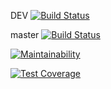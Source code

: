DEV [![Build Status](https://travis-ci.org/aabarmin/spring-react-starter.svg?branch=DEV)](https://travis-ci.org/aabarmin/spring-react-starter)

master [![Build Status](https://travis-ci.org/aabarmin/spring-react-starter.svg?branch=master)](https://travis-ci.org/aabarmin/spring-react-starter)

[![Maintainability](https://api.codeclimate.com/v1/badges/93ff81e63c656b57872c/maintainability)](https://codeclimate.com/github/aabarmin/spring-react-starter/maintainability)

[![Test Coverage](https://api.codeclimate.com/v1/badges/93ff81e63c656b57872c/test_coverage)](https://codeclimate.com/github/aabarmin/spring-react-starter/test_coverage)